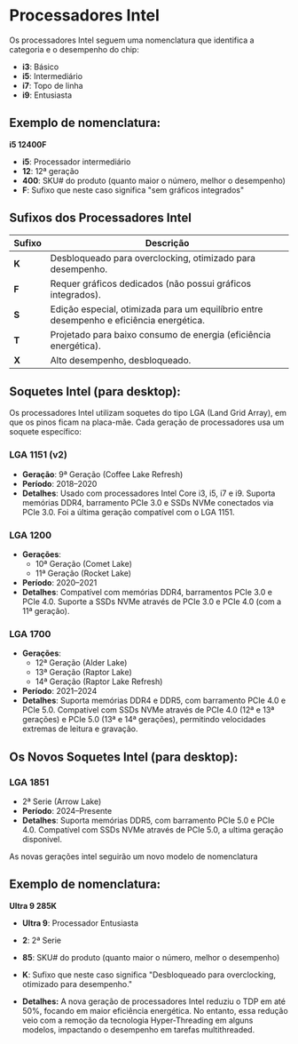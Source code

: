 # Processadores Intel

Os processadores Intel seguem uma nomenclatura que identifica a categoria e o desempenho do chip:

- **i3**: Básico
- **i5**: Intermediário
- **i7**: Topo de linha
- **i9**: Entusiasta

## Exemplo de nomenclatura:
**i5 12400F**
- **i5**: Processador intermediário
- **12**: 12ª geração
- **400**: SKU# do produto (quanto maior o número, melhor o desempenho)
- **F**: Sufixo que neste caso significa "sem gráficos integrados"

## Sufixos dos Processadores Intel
| Sufixo | Descrição |
|--------|-----------|
| **K**  | Desbloqueado para overclocking, otimizado para desempenho. |
| **F**  | Requer gráficos dedicados (não possui gráficos integrados). |
| **S**  | Edição especial, otimizada para um equilíbrio entre desempenho e eficiência energética. |
| **T**  | Projetado para baixo consumo de energia (eficiência energética). |
| **X**  | Alto desempenho, desbloqueado. |

## Soquetes Intel (para desktop):
Os processadores Intel utilizam soquetes do tipo LGA (Land Grid Array), em que os pinos ficam na placa-mãe. Cada geração de processadores usa um soquete específico:

### LGA 1151 (v2)
- **Geração**: 9ª Geração (Coffee Lake Refresh)
- **Período**: 2018–2020
- **Detalhes**: Usado com processadores Intel Core i3, i5, i7 e i9. Suporta memórias DDR4, barramento PCIe 3.0 e SSDs NVMe conectados via PCIe 3.0. Foi a última geração compatível com o LGA 1151.

### LGA 1200
- **Gerações**: 
  - 10ª Geração (Comet Lake)
  - 11ª Geração (Rocket Lake)
- **Período**: 2020–2021
- **Detalhes**: Compatível com memórias DDR4, barramentos PCIe 3.0 e PCIe 4.0. Suporte a SSDs NVMe através de PCIe 3.0 e PCIe 4.0 (com a 11ª geração).

### LGA 1700
- **Gerações**: 
  - 12ª Geração (Alder Lake)
  - 13ª Geração (Raptor Lake)
  - 14ª Geração (Raptor Lake Refresh)
- **Período**: 2021–2024
- **Detalhes**: Suporta memórias DDR4 e DDR5, com barramento PCIe 4.0 e PCIe 5.0. Compatível com SSDs NVMe através de PCIe 4.0 (12ª e 13ª gerações) e PCIe 5.0 (13ª e 14ª gerações), permitindo velocidades extremas de leitura e gravação.

## Os Novos Soquetes Intel (para desktop):
### LGA 1851
- 2ª Serie (Arrow Lake)
- **Período**: 2024–Presente
- **Detalhes**: Suporta memórias DDR5, com barramento PCIe 5.0 e PCIe 4.0. Compatível com SSDs NVMe através de PCIe 5.0, a ultima geração disponivel.

As novas gerações intel seguirão um novo modelo de nomenclatura
## Exemplo de nomenclatura:
**Ultra 9 285K**
- **Ultra 9**: Processador Entusiasta
- **2**: 2ª Serie
- **85**: SKU# do produto (quanto maior o número, melhor o desempenho)
- **K**: Sufixo que neste caso significa "Desbloqueado para overclocking, otimizado para desempenho."

- **Detalhes:** A nova geração de processadores Intel reduziu o TDP em até 50%, focando em maior eficiência energética. No entanto, essa redução veio com a remoção da tecnologia Hyper-Threading em alguns modelos, impactando o desempenho em tarefas multithreaded.
